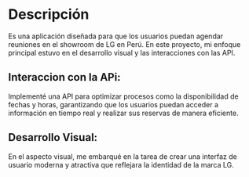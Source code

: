 # Descripción
Es una aplicación diseñada para que los usuarios puedan agendar reuniones en el showroom de LG en Perú. En este proyecto, mi enfoque principal estuvo en el desarrollo visual y las interacciones con las API.

##  Interaccion con la APi:
Implementé una API para optimizar procesos como la disponibilidad de fechas y horas, garantizando que los usuarios puedan acceder a información en tiempo real y realizar sus reservas de manera eficiente.

## Desarrollo Visual:
En el aspecto visual, me embarqué en la tarea de crear una interfaz de usuario moderna y atractiva que reflejara la identidad de la marca LG. 
